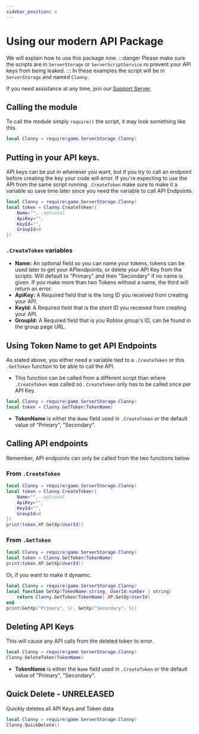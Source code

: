 ```yaml
---
sidebar_position: 4
---
```


# Using our modern API Package
We will explain how to use this package now.
:::danger
Please make sure the scripts are in `ServerStorage` or `ServerScriptService` ro prevent your API keys from being leaked.
:::
In these examples the script will be in `ServerStorage` and named `Clanny`.

If you need assistance at any time, join our [Support Server](https://discord.gg/AgQuFj4qV3).

## Calling the module
To call the module simply `require()` the script, it may look something like this.
```lua
local Clanny = require(game.ServerStorage.Clanny)
```

## Putting in your API keys.
API keys can be put in whenever you want, but if you try to call an endpoint before creating the key your code will error.  If you're expecting to use the API from the same script running `.CreateToken` make sure to make it a variable so save time later since you need the variable to call API Endpoints.
```lua
local Clanny = require(game.ServerStorage.Clanny)
local token = Clanny.CreateToken({
	Name="",--optional
	ApiKey="",
	KeyId="",
	GroupId=0
})
```
### `.CreateToken` variables
- **Name:** An optional field so you can name your tokens, tokens can be used later to get your APIendpoints, or delete your API Key from the scripts.  Will default to "Primary" and then "Secondary" if no name is given.  If you make more than two Tokens without a name, the third will return an error.
- **ApiKey:** A Required field that is the long ID you received from creating your API.
- **KeyId:** A Required field that is the short ID you received from creating your API.
- **GroupId:** A Required field that is you Roblox group's ID, can be found in the group page URL.

## Using Token Name to get API Endpoints
As stated above, you either need a variable tied to a `.CreateToken` or this `.GetToken` function to be able to call the API.
- This function can be called from a different script than where `.CreateToken` was called so `.CreateToken` only has to be called once per API Key.
```lua
local Clanny = require(game.ServerStorage.Clanny)
local token = Clanny.GetToken(TokenName)
```
- **TokenName** is either the `Name` field used in `.CreateToken` or the default value of "Primary", "Secondary".

## Calling API endpoints
Remember, API endpoints can only be called from the two functions below
### From `.CreateToken`
```lua
local Clanny = require(game.ServerStorage.Clanny)
local token = Clanny.CreateToken({
	Name="",--optional
	ApiKey="",
	KeyId="",
	GroupId=0
})
print(token.XP.GetXp(UserId))
```

### From `.GetToken`
```lua
local Clanny = require(game.ServerStorage.Clanny)
local token = Clanny.GetToken(TokenName)
print(token.XP.GetXp(UserId))
```
Or, if you want to make it dynamic.
```lua
local Clanny = require(game.ServerStorage.Clanny)
local function GetXp(TokenName:string, UserId:number | string)
    return Clanny.GetToken(TokenName).XP.GetXp(UserId)
end
print(GetXp("Primary", 1), GetXp("Secondary", 5))
```

## Deleting API Keys
This will cause any API calls from the deleted token to error.
```lua
local Clanny = require(game.ServerStorage.Clanny)
Clanny.DeleteToken(TokenName)
```
- **TokenName** is either the `Name` field used in `.CreateToken` or the default value of "Primary", "Secondary".

## Quick Delete - UNRELEASED
Quickly deletes all API Keys and Token data
```lua
local Clanny = require(game.ServerStorage.Clanny)
Clanny.QuickDelete()
```